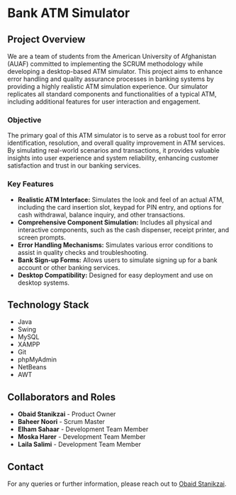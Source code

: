 # Bank ATM Simulator

## Project Overview

We are a team of students from the American University of Afghanistan (AUAF) committed to implementing the SCRUM methodology while developing a desktop-based ATM simulator. This project aims to enhance error handling and quality assurance processes in banking systems by providing a highly realistic ATM simulation experience. Our simulator replicates all standard components and functionalities of a typical ATM, including additional features for user interaction and engagement.

### Objective

The primary goal of this ATM simulator is to serve as a robust tool for error identification, resolution, and overall quality improvement in ATM services. By simulating real-world scenarios and transactions, it provides valuable insights into user experience and system reliability, enhancing customer satisfaction and trust in our banking services.

### Key Features

- **Realistic ATM Interface:** Simulates the look and feel of an actual ATM, including the card insertion slot, keypad for PIN entry, and options for cash withdrawal, balance inquiry, and other transactions.
- **Comprehensive Component Simulation:** Includes all physical and interactive components, such as the cash dispenser, receipt printer, and screen prompts.
- **Error Handling Mechanisms:** Simulates various error conditions to assist in quality checks and troubleshooting.
- **Bank Sign-up Forms:** Allows users to simulate signing up for a bank account or other banking services.
- **Desktop Compatibility:** Designed for easy deployment and use on desktop systems.

## Technology Stack

- Java
- Swing
- MySQL
- XAMPP
- Git
- phpMyAdmin
- NetBeans
- AWT

## Collaborators and Roles

- **Obaid Stanikzai** - Product Owner
- **Baheer Noori** - Scrum Master
- **Elham Sahaar** - Development Team Member
- **Moska Harer** - Development Team Member
- **Laila Salimi** - Development Team Member


## Contact

For any queries or further information, please reach out to [Obaid Stanikzai](mailto:obaid@example.com).

